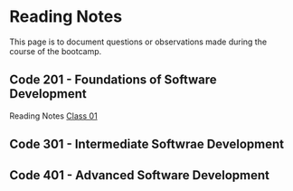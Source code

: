 # Reading Notes

This page is to document questions or observations made during the course of the bootcamp.

## Code 201 - Foundations of Software Development
Reading Notes [Class 01](https://modopo.github.io/class-01)

## Code 301 - Intermediate Softwrae Development

## Code 401 - Advanced Software Development